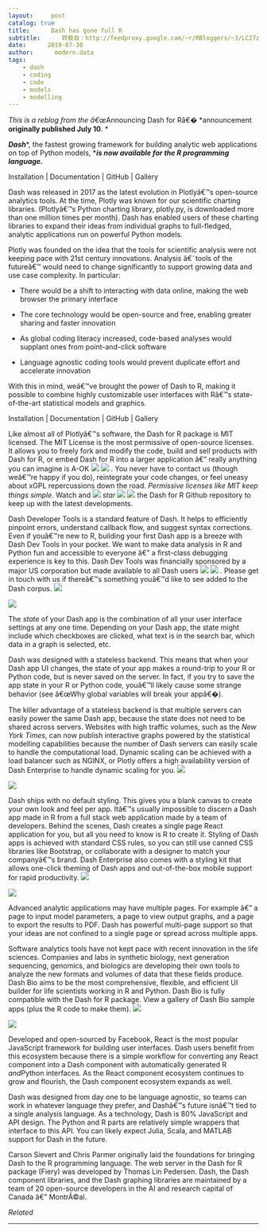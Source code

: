 ```yaml
---
layout:     post
catalog: true
title:      Dash has gone full R
subtitle:      转载自：http://feedproxy.google.com/~r/RBloggers/~3/LC27z6hwy34/
date:      2019-07-30
author:      modern.data
tags:
    - dash
    - coding
    - code
    - models
    - modelling
---
```






*This is a reblog from the â€œ*Announcing Dash for Râ€� *announcement **originally published July 10**. *

***Dash****, the fastest growing framework for building analytic web applications on top of Python models, ****is now available for the R programming language.***

Installation | Documentation | GitHub | Gallery

Dash was released in 2017 as the latest evolution in Plotlyâ€™s open-source analytics tools. At the time, Plotly was known for our scientific charting libraries. (Plotlyâ€™s Python charting library, plotly.py, is downloaded more than one million times per month). Dash has enabled users of these charting libraries to expand their ideas from individual graphs to full-fledged, analytic applications run on powerful Python models.

Plotly was founded on the idea that the tools for scientific analysis were not keeping pace with 21st century innovations. Analysis â€˜tools of the futureâ€™ would need to change significantly to support growing data and use case complexity. In particular:

- There would be a shift to interacting with data online, making the web browser the primary interface

- The core technology would be open-source and free, enabling greater sharing and faster innovation

- As global coding literacy increased, code-based analyses would supplant ones from point-and-click software

- Language agnostic coding tools would prevent duplicate effort and accelerate innovation


With this in mind, weâ€™ve brought the power of Dash to R, making it possible to combine highly customizable user interfaces with Râ€™s state-of-the-art statistical models and graphics.

Installation | Documentation | GitHub | Gallery

Like almost all of Plotlyâ€™s software, the Dash for R package is MIT licensed. The MIT License is the most permissive of open-source licenses. It allows you to freely fork and modify the code, build and sell products with Dash for R, or embed Dash for R into a larger application â€” really anything you can imagine is A-OK ![](https://i1.wp.com/s.w.org/images/core/emoji/11.2.0/72x72/1f44c.png?w=456&is-pending-load=1#038;ssl=1)
![](https://i1.wp.com/s.w.org/images/core/emoji/11.2.0/72x72/1f44c.png?w=456&ssl=1)
. You never have to contact us (though weâ€™re happy if you do), reintegrate your code changes, or feel uneasy about xGPL repercussions down the road. *Permissive licenses like MIT keep things simple*. Watch and ![](https://i2.wp.com/s.w.org/images/core/emoji/11.2.0/72x72/1f31f.png?w=456&is-pending-load=1#038;ssl=1)
 *star* ![](https://i2.wp.com/s.w.org/images/core/emoji/11.2.0/72x72/1f31f.png?w=456&is-pending-load=1#038;ssl=1)
![](https://i2.wp.com/s.w.org/images/core/emoji/11.2.0/72x72/1f31f.png?w=456&ssl=1)
 the Dash for R Github repository to keep up with the latest developments.

Dash Developer Tools is a standard feature of Dash. It helps to efficiently pinpoint errors, understand callback flow, and suggest syntax corrections. Even if youâ€™re new to R, building your first Dash app is a breeze with Dash Dev Tools in your pocket. We want to make data analysis in R and Python fun and accessible to everyone â€” a first-class debugging experience is key to this. Dash Dev Tools was financially sponsored by a major US corporation but made available to all Dash users ![](https://i2.wp.com/s.w.org/images/core/emoji/11.2.0/72x72/1f44f.png?w=456&is-pending-load=1#038;ssl=1)
![](https://i2.wp.com/s.w.org/images/core/emoji/11.2.0/72x72/1f44f.png?w=456&ssl=1)
. Please get in touch with us if thereâ€™s something youâ€™d like to see added to the Dash corpus.
![](https://i1.wp.com/moderndata.plot.ly/wp-content/uploads/2019/07/1_2nNcl218QuqLwGCyzciYhA-1024x572.gif?resize=456%2C255&is-pending-load=1#038;ssl=1)

![](https://i1.wp.com/moderndata.plot.ly/wp-content/uploads/2019/07/1_2nNcl218QuqLwGCyzciYhA-1024x572.gif?resize=456%2C255&ssl=1)


The *state* of your Dash app is the combination of all your user interface settings at any one time. Depending on your Dash app, the state might include which checkboxes are clicked, what text is in the search bar, which data in a graph is selected, etc.

Dash was designed with a stateless backend. This means that when your Dash app UI changes, the state of your app makes a round-trip to your R or Python code, but is never saved on the server. In fact, if you try to save the app state in your R or Python code, youâ€™ll likely cause some strange behavior (see â€œWhy global variables will break your appâ€�).

The killer advantage of a stateless backend is that multiple servers can easily power the same Dash app, because the state does not need to be shared across servers. Websites with high traffic volumes, such as the *New York Times*, can now publish interactive graphs powered by the statistical modelling capabilities because the number of Dash servers can easily scale to handle the computational load. Dynamic scaling can be achieved with a load balancer such as NGINX, or Plotly offers a high availability version of Dash Enterprise to handle dynamic scaling for you.
![](https://i0.wp.com/moderndata.plot.ly/wp-content/uploads/2019/07/1_QKuJuNw5xOR8YY-m9GuvUA-1024x709.png?resize=456%2C316&is-pending-load=1#038;ssl=1)

![](https://i0.wp.com/moderndata.plot.ly/wp-content/uploads/2019/07/1_QKuJuNw5xOR8YY-m9GuvUA-1024x709.png?resize=456%2C316&ssl=1)


Dash ships with no default styling. This gives you a blank canvas to create your own look and feel per app. Itâ€™s usually impossible to discern a Dash app made in R from a full stack web application made by a team of developers. Behind the scenes, Dash creates a single page React application for you, but all you need to know is R to create it. Styling of Dash apps is achieved with standard CSS rules, so you can still use canned CSS libraries like Bootstrap, or collaborate with a designer to match your companyâ€™s brand. Dash Enterprise also comes with a styling kit that allows one-click theming of Dash apps and out-of-the-box mobile support for rapid productivity.
![](https://i2.wp.com/moderndata.plot.ly/wp-content/uploads/2019/07/1_r__3fcqeAgbjeilclvPt4w-1024x550.gif?resize=456%2C245&is-pending-load=1#038;ssl=1)

![](https://i2.wp.com/moderndata.plot.ly/wp-content/uploads/2019/07/1_r__3fcqeAgbjeilclvPt4w-1024x550.gif?resize=456%2C245&ssl=1)


Advanced analytic applications may have multiple pages. For example â€” a page to input model parameters, a page to view output graphs, and a page to export the results to PDF. Dash has powerful multi-page support so that your ideas are not confined to a single page or spread across multiple apps.

Software analytics tools have not kept pace with recent innovation in the life sciences. Companies and labs in synthetic biology, next generation sequencing, genomics, and biologics are developing their own tools to analyze the new formats and volumes of data that these fields produce. Dash Bio aims to be the most comprehensive, flexible, and efficient UI builder for life scientists working in R and Python. Dash Bio is fully compatible with the Dash for R package. View a gallery of Dash Bio sample apps (plus the R code to make them).
![](https://i0.wp.com/moderndata.plot.ly/wp-content/uploads/2019/07/1_JR1wnSeFDYoz5fXMCx0-xA-1024x632.png?resize=456%2C281&is-pending-load=1#038;ssl=1)

![](https://i0.wp.com/moderndata.plot.ly/wp-content/uploads/2019/07/1_JR1wnSeFDYoz5fXMCx0-xA-1024x632.png?resize=456%2C281&ssl=1)


Developed and open-sourced by Facebook, React is the most popular JavaScript framework for building user interfaces. Dash users benefit from this ecosystem because there is a simple workflow for converting any React component into a Dash component with automatically generated R *and*Python interfaces. As the React component ecosystem continues to grow and flourish, the Dash component ecosystem expands as well.

Dash was designed from day one to be language agnostic, so teams can work in whatever language they prefer, and Dashâ€™s future isnâ€™t tied to a single analysis language. As a technology, Dash is 80% JavaScript and API design. The Python and R parts are relatively simple wrappers that interface to this API. You can likely expect Julia, Scala, and MATLAB support for Dash in the future.

Carson Sievert and Chris Parmer originally laid the foundations for bringing Dash to the R programming language. The web server in the Dash for R package (Fiery) was developed by Thomas Lin Pedersen. Dash, the Dash component libraries, and the Dash graphing libraries are maintained by a team of 20 open-source developers in the AI and research capital of Canada â€” MontrÃ©al.


*Related*







---
